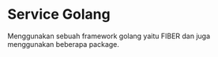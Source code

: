 
# Service Golang

Menggunakan sebuah framework golang yaitu FIBER dan juga menggunakan beberapa package.

